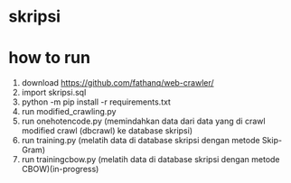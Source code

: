 # skripsi

# how to run
1. download https://github.com/fathanq/web-crawler/
2. import skripsi.sql
3. python -m pip install -r requirements.txt
4. run modified_crawling.py
5. run onehotencode.py (memindahkan data dari data yang di crawl modified crawl (dbcrawl) ke database skripsi)
6. run training.py (melatih data di database skripsi dengan metode Skip-Gram)
7. run trainingcbow.py (melatih data di database skripsi dengan metode CBOW)(in-progress)
